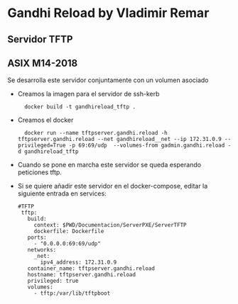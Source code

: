 # Gandhi Reload by Vladimir Remar
## Servidor TFTP
## ASIX M14-2018


Se desarrolla este servidor conjuntamente con un volumen asociado

- Creamos la imagen para el servidor de ssh-kerb

		docker build -t gandhireload_tftp .

- Creamos el docker 

		docker run --name tftpserver.gandhi.reload -h tftpserver.gandhi.reload --net gandhireload__net --ip 172.31.0.9 --privileged=True -p 69:69/udp  --volumes-from gadmin.gandhi.reload -d gandhireload_tftp


- Cuando se pone en marcha este servidor se queda esperando peticiones tftp.

- Si se quiere añadir este servidor en el docker-compose, editar la 
siguiente entrada en services:

	  #TFTP    
	   tftp:
	     build: 
	       context: $PWD/Documentacion/ServerPXE/ServerTFTP
	       dockerfile: Dockerfile
	     ports:
	       - "0.0.0.0:69:69/udp"
	     networks: 
	       _net:
	         ipv4_address: 172.31.0.9
	     container_name: tftpserver.gandhi.reload
	     hostname: tftpserver.gandhi.reload
	     privileged: true
	     volumes:
	       - tftp:/var/lib/tftpboot

